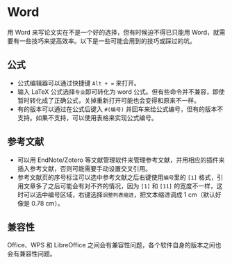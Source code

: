 # Word

用 Word 来写论文实在不是一个好的选择，但有时候迫不得已只能用 Word，就需要有一些技巧来提高效率。以下是一些可能会用到的技巧或踩过的坑。

## 公式

- 公式编辑器可以通过快捷键 `Alt + =` 来打开。
- 输入 LaTeX 公式选择`专业`即可转化为 word 公式。但有些命令并不兼容，即使暂时转化成了正确公式，关掉重新打开可能也会变得和原来不一样。
- 有的版本可以通过在公式后键入 `#(编号)` 并回车来给公式编号，但有的版本不支持。如果不支持，可以使用表格来实现公式编号。

## 参考文献

- 可以用 EndNote/Zotero 等文献管理软件来管理参考文献，并用相应的插件来插入参考文献，否则可能需要手动设置交叉引用。
- 参考文献页的序号标注可以选中参考文献之后右键使用`编号`里的 `[1]` 格式，引用文章多了之后可能会有对不齐的情况，因为 `[1]` 和 `[11]` 的宽度不一样，这时可以选中编号区域，右键选择`调整列表缩进`，把文本缩进调成 1 cm（默认好像是 0.78 cm）。

## 兼容性

Office、WPS 和 LibreOffice 之间会有兼容性问题，各个软件自身的版本之间也会有兼容性问题。

